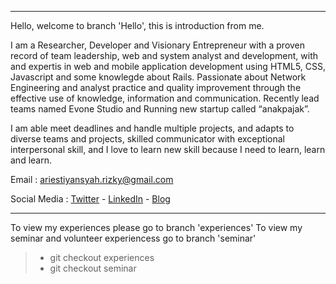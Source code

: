 ----
Hello, welcome to branch 'Hello', this is introduction from me.

I am a Researcher, Developer and Visionary Entrepreneur with a proven record of team leadership, web and system analyst and development, with and expertis in web and mobile application development using HTML5, CSS, Javascript and some knowlegde about Rails. Passionate about Network Engineering and analyst practice and quality improvement through the effective use of knowledge, information and communication. Recently lead teams named Evone Studio and Running new startup called “anakpajak”.

I am able meet deadlines and handle multiple projects, and adapts to diverse teams and projects, skilled
communicator with exceptional interpersonal skill, and I love to learn new skill because I need to learn,
learn and learn.

Email : <ariestiyansyah.rizky@gmail.com>

Social Media : [Twitter](http://twitter.com/ariestiyansyah) - [LinkedIn](http://linkedin.com/in/ariestiyansyah) - [Blog](http://oonlab.com)

----

To view my experiences please go to branch 'experiences'
To view my seminar and volunteer experiencess go to branch 'seminar'

> *	git checkout experiences
> *	git checkout seminar

